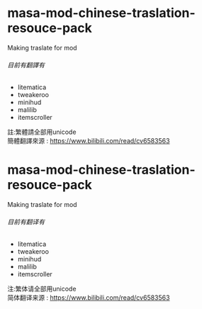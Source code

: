 # masa-mod-chinese-traslation-resouce-pack
Making traslate for mod<br>
###### 目前有翻譯有
* litematica
* tweakeroo
* minihud
* malilib
* itemscroller<br>

註:繁體請全部用unicode<br>
簡體翻譯來源 : https://www.bilibili.com/read/cv6583563

#  masa-mod-chinese-traslation-resouce-pack
Making traslate for mod<br>
###### 目前有翻译有
* litematica
* tweakeroo
* minihud
* malilib
* itemscroller<br>

注:繁体请全部用unicode<br>
简体翻译来源 : https://www.bilibili.com/read/cv6583563
